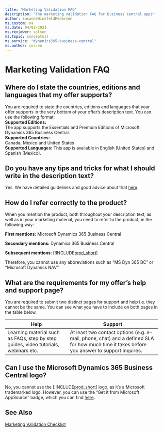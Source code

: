 ```yaml
---
title: "Marketing Validation FAQ"
description: "The marketing validation FAQ for Business Central apps"
author: SusanneWindfeldPedersen
ms.custom: na
ms.date: 04/01/2021
ms.reviewer: solsen
ms.topic: conceptual
ms.service: "dynamics365-business-central"
ms.author: solsen
---
```


# Marketing Validation FAQ
 

## Where do I state the countries, editions and languages that my offer supports?  
You are required to state the countries, editions and languages that your offer supports in the very bottom of your offer’s description text. You can use the following format:  
**Supported Editions:**  
    The app supports the Essentials and Premium Editions of Microsoft Dynamics 365 Business Central.  
**Supported Countries:**  
    Canada, Mexico and United States  
**Supported Languages:**
    This app is available in English (United States) and Spanish (Mexico). 
 
## Do you have any tips and tricks for what I should write in the description text?  

Yes. We have detailed guidelines and good advice about that [here](readiness-checklist-c-offer-description.md).  

## How do I refer correctly to the product?  

When you mention the product, both throughout your description text, as well as in your marketing material, you need to refer to the product, in the following way:  
 
**First mentions:** Microsoft Dynamics 365 Business Central  
 
**Secondary mentions:** Dynamics 365 Business Central  
 
**Subsequent mentions:** [!INCLUDE[prod_short](../includes/prod_short.md)] 
 
Therefore, you cannot use any abbreviations such as “MS Dyn 365 BC” or “Microsoft Dynamics NAV”. 
 
## What are the requirements for my offer’s help and support page?

You are required to submit two distinct pages for support and help i.e. they cannot be the same. You can see what you have to include on both pages in the table below.  

|Help|Support|
|----|-------|
|Learning material such as FAQs, step by step guides, video tutorials, webinars etc.|At least two contact options (e.g. e-mail, phone, chat) and a defined SLA for how much time it takes before you answer to support inquires.|

## Can I use the Microsoft Dynamics 365 Business Central logo?  

No, you cannot use the [!INCLUDE[prod_short](../includes/prod_short.md)] logo, as it’s a Microsoft trademarked logo. However, you can use the “Get it from Microsoft AppSource” badge, which you can find [here](https://appsource.microsoft.com/blogs/new-get-it-from-badging-for-microsoft-appsource-and-azure-marketplace-available-in-the-marketing-resources-guide). 

## See Also

[Marketing Validation Checklist](readiness-checklist-marketing.md)  